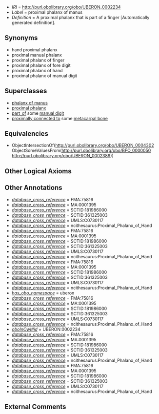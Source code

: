  * *IRI* = http://purl.obolibrary.org/obo/UBERON_0002234
 * *Label* = proximal phalanx of manus
 * *Definition* = A proximal phalanx that is part of a finger [Automatically generated definition].

## Synonyms

 * hand proximal phalanx
 * proximal manual phalanx
 * proximal phalanx of finger
 * proximal phalanx of fore digit
 * proximal phalanx of hand
 * proximal phalanx of manual digit

## Superclasses

 * [phalanx of manus](../../UBERON/36/UBERON_0001436.md)
 * [proximal phalanx](../../UBERON/02/UBERON_0004302.md)
 * [part_of](../../BFO/50/BFO_0000050.md) some [manual digit](../../UBERON/89/UBERON_0002389.md)
 * [proximally connected to](../../core#proximally/to/core#proximally_connected_to.md) some [metacarpal bone](../../UBERON/74/UBERON_0002374.md)

## Equivalencies

 * ObjectIntersectionOf(<http://purl.obolibrary.org/obo/UBERON_0004302> ObjectSomeValuesFrom(<http://purl.obolibrary.org/obo/BFO_0000050> <http://purl.obolibrary.org/obo/UBERON_0002389>))

## Other Logical Axioms


## Other Annotations

 * *[database_cross_reference](../../ef/oboInOwl#hasDbXref.md)* = FMA:75816
 * *[database_cross_reference](../../ef/oboInOwl#hasDbXref.md)* = MA:0001395
 * *[database_cross_reference](../../ef/oboInOwl#hasDbXref.md)* = SCTID:181986000
 * *[database_cross_reference](../../ef/oboInOwl#hasDbXref.md)* = SCTID:361325003
 * *[database_cross_reference](../../ef/oboInOwl#hasDbXref.md)* = UMLS:C0730117
 * *[database_cross_reference](../../ef/oboInOwl#hasDbXref.md)* = ncithesaurus:Proximal_Phalanx_of_Hand
 * *[database_cross_reference](../../ef/oboInOwl#hasDbXref.md)* = FMA:75816
 * *[database_cross_reference](../../ef/oboInOwl#hasDbXref.md)* = MA:0001395
 * *[database_cross_reference](../../ef/oboInOwl#hasDbXref.md)* = SCTID:181986000
 * *[database_cross_reference](../../ef/oboInOwl#hasDbXref.md)* = SCTID:361325003
 * *[database_cross_reference](../../ef/oboInOwl#hasDbXref.md)* = UMLS:C0730117
 * *[database_cross_reference](../../ef/oboInOwl#hasDbXref.md)* = ncithesaurus:Proximal_Phalanx_of_Hand
 * *[database_cross_reference](../../ef/oboInOwl#hasDbXref.md)* = FMA:75816
 * *[database_cross_reference](../../ef/oboInOwl#hasDbXref.md)* = MA:0001395
 * *[database_cross_reference](../../ef/oboInOwl#hasDbXref.md)* = SCTID:181986000
 * *[database_cross_reference](../../ef/oboInOwl#hasDbXref.md)* = SCTID:361325003
 * *[database_cross_reference](../../ef/oboInOwl#hasDbXref.md)* = UMLS:C0730117
 * *[database_cross_reference](../../ef/oboInOwl#hasDbXref.md)* = ncithesaurus:Proximal_Phalanx_of_Hand
 * *[has_obo_namespace](../../ce/oboInOwl#hasOBONamespace.md)* = uberon
 * *[database_cross_reference](../../ef/oboInOwl#hasDbXref.md)* = FMA:75816
 * *[database_cross_reference](../../ef/oboInOwl#hasDbXref.md)* = MA:0001395
 * *[database_cross_reference](../../ef/oboInOwl#hasDbXref.md)* = SCTID:181986000
 * *[database_cross_reference](../../ef/oboInOwl#hasDbXref.md)* = SCTID:361325003
 * *[database_cross_reference](../../ef/oboInOwl#hasDbXref.md)* = UMLS:C0730117
 * *[database_cross_reference](../../ef/oboInOwl#hasDbXref.md)* = ncithesaurus:Proximal_Phalanx_of_Hand
 * *[oboInOwl#id](../../id/oboInOwl#id.md)* = UBERON:0002234
 * *[database_cross_reference](../../ef/oboInOwl#hasDbXref.md)* = FMA:75816
 * *[database_cross_reference](../../ef/oboInOwl#hasDbXref.md)* = MA:0001395
 * *[database_cross_reference](../../ef/oboInOwl#hasDbXref.md)* = SCTID:181986000
 * *[database_cross_reference](../../ef/oboInOwl#hasDbXref.md)* = SCTID:361325003
 * *[database_cross_reference](../../ef/oboInOwl#hasDbXref.md)* = UMLS:C0730117
 * *[database_cross_reference](../../ef/oboInOwl#hasDbXref.md)* = ncithesaurus:Proximal_Phalanx_of_Hand
 * *[database_cross_reference](../../ef/oboInOwl#hasDbXref.md)* = FMA:75816
 * *[database_cross_reference](../../ef/oboInOwl#hasDbXref.md)* = MA:0001395
 * *[database_cross_reference](../../ef/oboInOwl#hasDbXref.md)* = SCTID:181986000
 * *[database_cross_reference](../../ef/oboInOwl#hasDbXref.md)* = SCTID:361325003
 * *[database_cross_reference](../../ef/oboInOwl#hasDbXref.md)* = UMLS:C0730117
 * *[database_cross_reference](../../ef/oboInOwl#hasDbXref.md)* = ncithesaurus:Proximal_Phalanx_of_Hand

## External Comments

